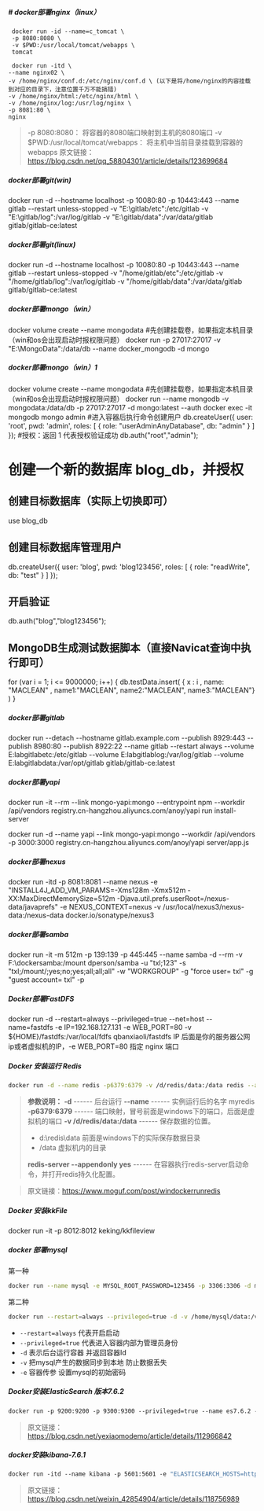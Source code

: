 ##### # docker部署nginx（linux）
~~~
 docker run -id --name=c_tomcat \
 -p 8080:8080 \
 -v $PWD:/usr/local/tomcat/webapps \
 tomcat
 
 docker run -itd \ 
--name nginx02 \
-v /home/nginx/conf.d:/etc/nginx/conf.d \ (以下是将/home/nginx的内容挂载到对应的目录下，注意位置千万不能搞错)
-v /home/nginx/html:/etc/nginx/html \
-v /home/nginx/log:/usr/log/nginx \
-p 8081:80 \
nginx
~~~
> -p 8080:8080： 将容器的8080端⼝映射到主机的8080端⼝
> -v $PWD:/usr/local/tomcat/webapps： 将主机中当前⽬录挂载到容器的webapps
> 原文链接：https://blog.csdn.net/qq_58804301/article/details/123699684

##### docker部署git(win)

docker run -d  --hostname localhost  -p 10080:80  -p 10443:443  --name gitlab  --restart unless-stopped  -v "E:\gitlab/etc":/etc/gitlab  -v "E:\gitlab/log":/var/log/gitlab  -v "E:\gitlab/data":/var/data/gitlab  gitlab/gitlab-ce:latest

##### docker部署git(linux)

docker run -d  --hostname localhost  -p 10080:80  -p 10443:443  --name gitlab  --restart unless-stopped  -v "/home/gitlab/etc":/etc/gitlab  -v "/home/gitlab/log":/var/log/gitlab  -v "/home/gitlab/data":/var/data/gitlab  gitlab/gitlab-ce:latest

##### docker部署mongo（win）

docker volume create --name mongodata #先创建挂载卷，如果指定本机目录（win和os会出现启动时报权限问题）
docker run -p 27017:27017 -v "E:\MongoData":/data/db --name docker_mongodb -d mongo

##### docker部署mongo（win）1

docker volume create --name mongodata #先创建挂载卷，如果指定本机目录（win和os会出现启动时报权限问题）
docker run --name mongodb -v mongodata:/data/db -p 27017:27017 -d mongo:latest --auth
docker exec -it mongodb mongo admin
#进入容器后执行命令创建用户
db.createUser({  user: 'root',  pwd: 'admin',  roles: [ { role: "userAdminAnyDatabase", db: "admin" } ]  });
#授权：返回 1 代表授权验证成功
db.auth("root","admin");

# 创建一个新的数据库 blog_db，并授权
## 创建目标数据库（实际上切换即可）
use blog_db
## 创建目标数据库管理用户
db.createUser({  user: 'blog',  pwd: 'blog123456',  roles: [ { role: "readWrite", db: "test" } ]  });
## 开启验证
db.auth("blog","blog123456");
## MongoDB生成测试数据脚本（直接Navicat查询中执行即可）
for (var i = 1; i <= 9000000; i++) {
   db.testData.insert( { x : i , name: "MACLEAN" , name1:"MACLEAN", name2:"MACLEAN", name3:"MACLEAN"} )
}

##### docker部署gitlab

docker run --detach   --hostname gitlab.example.com   --publish 8929:443 --publish 8980:80 --publish 8922:22   --name gitlab   --restart always   --volume E:labgitlabetc:/etc/gitlab   --volume E:labgitlablog:/var/log/gitlab   --volume E:labgitlabdata:/var/opt/gitlab   gitlab/gitlab-ce:latest

##### docker部署yapi

 docker run -it --rm --link mongo-yapi:mongo --entrypoint npm --workdir /api/vendors registry.cn-hangzhou.aliyuncs.com/anoy/yapi run install-server


 docker run -d --name yapi --link mongo-yapi:mongo --workdir /api/vendors -p 3000:3000 registry.cn-hangzhou.aliyuncs.com/anoy/yapi server/app.js

##### docker部署nexus

docker run -itd -p 8081:8081 --name nexus -e "INSTALL4J_ADD_VM_PARAMS=-Xms128m -Xmx512m -XX:MaxDirectMemorySize=512m -Djava.util.prefs.userRoot=/nexus-data/javaprefs" -e NEXUS_CONTEXT=nexus -v /usr/local/nexus3/nexus-data:/nexus-data  docker.io/sonatype/nexus3

##### docker部署samba

docker run -it -m 512m -p 139:139 -p 445:445 --name samba -d --rm   -v F:\dockersamba:/mount dperson/samba -u "txl;123" -s "txl;/mount/;yes;no;yes;all;all;all" -w "WORKGROUP" -g "force user= txl" -g "guest account= txl" -p

##### Docker部署FastDFS

docker run -d --restart=always --privileged=true --net=host --name=fastdfs -e IP=192.168.127.131 -e WEB_PORT=80 -v ${HOME}/fastdfs:/var/local/fdfs qbanxiaoli/fastdfs
IP 后面是你的服务器公网ip或者虚拟机的IP，-e WEB_PORT=80 指定 nginx 端口

##### Docker 安装运行 Redis

```sh
docker run -d --name redis -p6379:6379 -v /d/redis/data:/data redis --appendonly yes
```

> **参数说明：**
> **-d** ------ 后台运行
> **--name** ------ 实例运行后的名字 myredis
> **-p6379:6379** ------ 端口映射，冒号前面是windows下的端口，后面是虚拟机的端口
> **-v /d/redis/data:/data** ------ 保存数据的位置。
>
> - d:\redis\data 前面是windows下的实际保存数据目录
> - /data 虚拟机内的目录
>
> **redis-server --appendonly yes** ------ 在容器执行redis-server启动命令，并打开redis持久化配置。

> 原文链接：https://www.moguf.com/post/windockerrunredis

##### Docker 安装kkFile

docker run -it -p 8012:8012 keking/kkfileview

##### docker 部署mysql

第一种

```sh
docker run --name mysql -e MYSQL_ROOT_PASSWORD=123456 -p 3306:3306 -d mysql
```

第二种

```sh
docker run --restart=always --privileged=true -d -v /home/mysql/data:/var/lib/mysql -v /home/mysql/conf:/etc/mysql/conf.d -v /home/mysql/my.cnf:/etc/mysql/my.cnf -p 3311:3306 --name mysql02 -e MYSQL_ROOT_PASSWORD=root mysql
```

- `--restart=always` 代表开启启动
- `--privileged=true` 代表进入容器内部为管理员身份
- `-d` 表示后台运行容器 并返回容器Id
- `-v` 把mysql产生的数据同步到本地 防止数据丢失
- `-e` 容器传参  设置mysql的初始密码

##### Docker安装ElasticSearch 版本7.6.2

```dockerfile
docker run -p 9200:9200 -p 9300:9300 --privileged=true --name es7.6.2 -e "discovery.type=single-node"  -v D:\elasticsearch\plugins:/usr/share/elasticsearch/plugins -v D:\elasticsearch\config:/usr/share/elasticsearch/config -v D:\elasticsearch\data:/usr/share/elasticsearch/data -v D:\elasticsearch\logs:/usr/share/elasticsearch/logs -d elasticsearch:7.6.2
```

> 原文链接：https://blog.csdn.net/yexiaomodemo/article/details/112966842

##### docker安装kibana-7.6.1

```dockerfile
docker run -itd --name kibana -p 5601:5601 -e "ELASTICSEARCH_HOSTS=http://localhost:9200" docker.elastic.co/kibana/kibana:7.6.2
```

> 原文链接：https://blog.csdn.net/weixin_42854904/article/details/118756989
